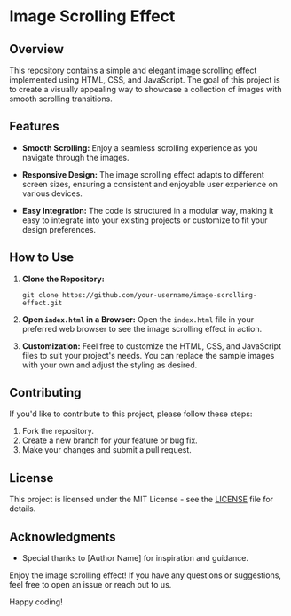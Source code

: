 # Image Scrolling Effect 

## Overview

This repository contains a simple and elegant image scrolling effect implemented using HTML, CSS, and JavaScript. The goal of this project is to create a visually appealing way to showcase a collection of images with smooth scrolling transitions.

## Features

- **Smooth Scrolling:** Enjoy a seamless scrolling experience as you navigate through the images.

- **Responsive Design:** The image scrolling effect adapts to different screen sizes, ensuring a consistent and enjoyable user experience on various devices.

- **Easy Integration:** The code is structured in a modular way, making it easy to integrate into your existing projects or customize to fit your design preferences.

## How to Use

1. **Clone the Repository:**
   ```
   git clone https://github.com/your-username/image-scrolling-effect.git
   ```

2. **Open `index.html` in a Browser:**
   Open the `index.html` file in your preferred web browser to see the image scrolling effect in action.

3. **Customization:**
   Feel free to customize the HTML, CSS, and JavaScript files to suit your project's needs. You can replace the sample images with your own and adjust the styling as desired.


## Contributing

If you'd like to contribute to this project, please follow these steps:

1. Fork the repository.
2. Create a new branch for your feature or bug fix.
3. Make your changes and submit a pull request.

## License

This project is licensed under the MIT License - see the [LICENSE](LICENSE) file for details.

## Acknowledgments

- Special thanks to [Author Name] for inspiration and guidance.

Enjoy the image scrolling effect! If you have any questions or suggestions, feel free to open an issue or reach out to us.

Happy coding!
